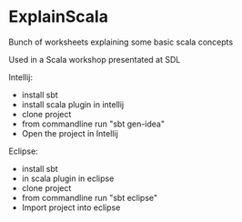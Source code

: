 ExplainScala
============

Bunch of worksheets explaining some basic scala concepts

Used in a Scala workshop presentated at SDL


Intellij:
* install sbt
* install scala plugin in intellij
* clone project
* from commandline run "sbt gen-idea"
* Open the project in Intellij

Eclipse:
* install sbt
* in scala plugin in eclipse
* clone project
* from commandline run "sbt eclipse"
* Import project into eclipse


